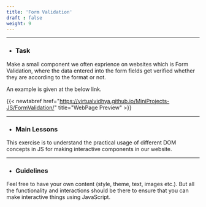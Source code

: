 ```yaml
---
title: 'Form Validation'
draft : false
weight: 9
---
```


---

- ### Task

Make a small component we often exprience on websites which is Form Validation, where the data entered into the form fields get verified whether they are according to the format or not. 

An example is given at the below link. 

{{< newtabref  href="https://virtualvidhya.github.io/MiniProjects-JS/FormValidation/" title="WebPage Preview" >}}

---

- ### Main Lessons

This exercise is to understand the practical usage of different DOM concepts in JS for making interactive components in our website.

---

- ### Guidelines

Feel free to have your own content (style, theme, text, images etc.). But all the functionality and interactions should be there to ensure that you can make interactive
things using JavaScript.